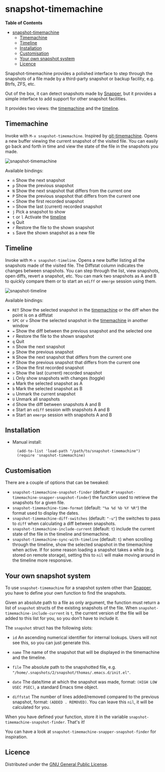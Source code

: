 # snapshot-timemachine

<!-- markdown-toc start - Don't edit this section. Run M-x markdown-toc/generate-toc again -->
**Table of Contents**

- [snapshot-timemachine](#snapshot-timemachine)
    - [Timemachine](#timemachine)
    - [Timeline](#timeline)
    - [Installation](#installation)
    - [Customisation](#customisation)
    - [Your own snapshot system](#your-own-snapshot-system)
    - [Licence](#licence)

<!-- markdown-toc end -->


Snapshot-timemachine provides a polished interface to step through the
snapshots of a file made by a third-party snapshot or backup facility, e.g.
Btrfs, ZFS, etc.

Out of the box, it can detect snapshots made by [Snapper], but it provides a
simple interface to add support for other snapshot facilities.

[Snapper]: http://snapper.io

It provides two views: the [timemachine](#timemachine) and the
[timeline](#timeline).

## Timemachine

Invoke with `M-x snapshot-timemachine`. Inspired by [git-timemachine][]. Opens
a new buffer viewing the current snapshot of the visited file. You can easily
go back and forth in time and view the state of the file in the snapshots you
made.

[git-timemachine]: https://github.com/pidu/git-timemachine

![snapshot-timemachine](../img/timemachine.gif?raw=true)


Available bindings:

* `n` Show the next snapshot
* `p` Show the previous snapshot
* `N` Show the next snapshot that differs from the current one
* `P` Show the previous snapshot that differs from the current one
* `<` Show the first recorded snapshot
* `>` Show the last (current) recorded snapshot
* `j` Pick a snapshot to show
* `t` or `l` Activate the [timeline](#timeline)
* `q` Quit
* `r` Restore the file to the shown snapshot
* `s` Save the shown snapshot as a new file

## Timeline

Invoke with `M-x snapshot-timeline`. Opens a new buffer listing all the
snapshots made of the visited file. The Diffstat column indicates the changes
between snapshots. You can step through the list, view snapshots, open diffs,
revert a snapshot, etc. You can mark two snapshots as A and B to quickly
compare them or to start an `ediff` or `emerge` session using them.

![snapshot-timeline](../img/timeline.gif?raw=true)

Available bindings:

* `RET` Show the selected snapshot in the [timemachine](#timemachine) or the
  diff when the point is on a diffstat
* `SPC` or `v` Show the selected snapshot in the [timemachine](#timemachine)
  in another window
* `=` Show the diff between the previous snapshot and the selected one
* `r` Restore the file to the shown snapshot
* `q` Quit
* `n` Show the next snapshot
* `p` Show the previous snapshot
* `N` Show the next snapshot that differs from the current one
* `P` Show the previous snapshot that differs from the current one
* `<` Show the first recorded snapshot
* `>` Show the last (current) recorded snapshot
* `i` Only show snapshots with changes (toggle)
* `a` Mark the selected snapshot as A
* `b` Mark the selected snapshot as B
* `u` Unmark the current snapshot
* `U` Unmark all snapshots
* `d` Show the diff between snapshots A and B
* `e` Start an `ediff` session with snapshots A and B
* `m` Start an `emerge` session with snapshots A and B

## Installation


* Manual install:

        (add-to-list 'load-path "/path/to/snapshot-timemachine")
        (require 'snapshot-timemachine)

## Customisation

There are a couple of options that can be tweaked:

* `snapshot-timemachine-snapshot-finder` (default:
  `#'snapshot-timemachine-snapper-snapshot-finder`) the function used to
  retrieve the snapshots for a given file.
* `snapshot-timemachine-time-format` (default: `"%a %d %b %Y %R"`) the format
  used to display the dates.
* `snapshot-timemachine-diff-switches` (default: `"-u"`) the switches to pass
  to `diff` when calculating a diff between snapshots.
* `snapshot-timemachine-include-current` (default: `t`) include the current
  state of the file in the timeline and timemachine.
* `snapshot-timemachine-sync-with-timeline` (default: `t`) when scrolling
  through the timeline, show the selected snapshot in the timemachine when
  active. If for some reason loading a snapshot takes a while (e.g. stored on
  remote storage), setting this to `nil` will make moving around in the
  timeline more responsive.


## Your own snapshot system

To use `snapshot-timemachine` for a snapshot system other than [Snapper], you
have to define your own function to find the snapshots.

Given an absolute path to a file as only argument, the function must return a
list of `snapshot` structs of the existing snapshots of the file. When
`snapshot-timemachine-include-current` is `t`, the current version of the file
will be added to this list for you, so you don't have to include it.

The `snapshot` struct has the following slots:

* `id` An ascending numerical identifier for internal lookups. Users will not
  see this, so you can just generate this.

* `name` The name of the snapshot that will be displayed in the timemachine
  and the timeline.

* `file` The absolute path to the snapshotted file, e.g.
  `"/home/.snapshots/2/snapshot/thomas/.emacs.d/init.el"`.

* `date` The date/time at which the snapshot was made, format:
  `(HIGH LOW USEC PSEC)`, a standard Emacs time object.

* `diffstat` The number of lines added/removed compared to the previous
  snapshot, format: `(ADDED . REMOVED)`. You can leave this `nil`, it will be
  calculated for you.

When you have defined your function, store it in the variable
`snapshot-timemachine-snapshot-finder`. That's it!

You can have a look at `snapshot-timemachine-snapper-snapshot-finder` for
inspiration.

## Licence

Distributed under the [GNU General Public License](LICENSE).
